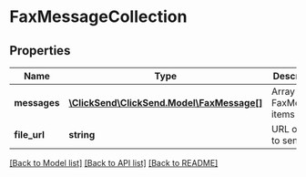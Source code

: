 # FaxMessageCollection

## Properties
Name | Type | Description | Notes
------------ | ------------- | ------------- | -------------
**messages** | [**\ClickSend\ClickSend.Model\FaxMessage[]**](FaxMessage.md) | Array of FaxMessage items | 
**file_url** | **string** | URL of file to send | 

[[Back to Model list]](../README.md#documentation-for-models) [[Back to API list]](../README.md#documentation-for-api-endpoints) [[Back to README]](../README.md)



